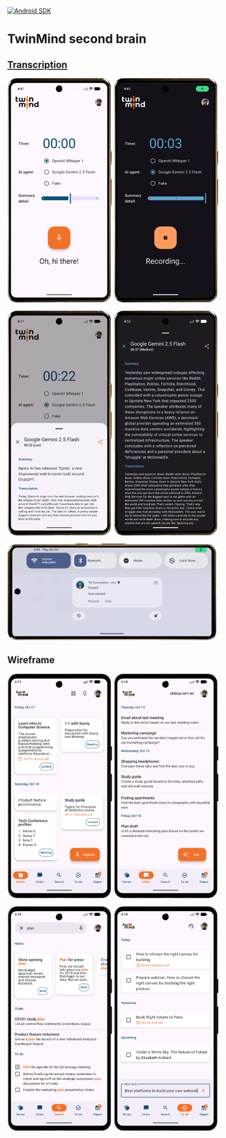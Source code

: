 [![Android SDK](https://img.shields.io/badge/sdk-24%2B-informational)](https://developer.android.com/tools/releases/platforms#7.0)

# TwinMind second brain

## [Transcription](https://github.com/hanggrian/TwinMindSecondBrain/blob/assets/assignment.pdf)

<img
  width="240px"
  alt="Transcription 1"
  src="transcription1.png"/>
<img
  width="240px"
  alt="Transcription 2"
  src="transcription2.png"/>

<img
  width="240px"
  alt="Transcription 3"
  src="transcription3.png"/>
<img
  width="240px"
  alt="Transcription 4"
  src="transcription4.png"/>

<img
  width="480px"
  alt="Transcription 5"
  src="transcription5.png"/>

## Wireframe

<img
  width="240px"
  alt="Wireframe 1"
  src="wireframe1.png"/>
<img
  width="240px"
  alt="Wireframe 2"
  src="wireframe2.png"/>

<img
  width="240px"
  alt="Wireframe 3"
  src="wireframe3.png"/>
<img
  width="240px"
  alt="Wireframe 4"
  src="wireframe4.png"/>
